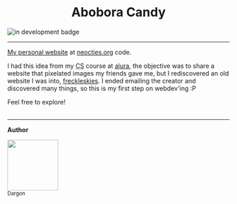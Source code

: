 <h1 align=center>Abobora Candy</h1>

![in development badge](https://img.shields.io/badge/Status-in%20development-purple?style=flat-square)
<hr>
<p><a href='https://aboboracandy.neocities.org' target="_blank">My personal website</a> at <a href='https://neocities.org' target="_blank">neocties.org</a> code.</p>

<p>
     I had this idea from my <abbr title="Computer Science">CS</abbr> course at <a href='https://www.alura.com.br/' target='_blank'>alura</a>,
   the objective was to share a website that pixelated images my friends gave me, but I rediscovered an old website I was into, <a href='https://freckleskies.neocities.org' target='_blank'>freckleskies</a>. I ended emailing the creator and discovered many things, 
   so this is my first step on webdev'ing :P
</p>
<p>
     Feel free to explore!<br><br>
</p>

<hr>
<strong>Author</strong>

[<img src="https://avatars.githubusercontent.com/u/130792776?v=4" width=115><br><sub>Dargon</sub>](https://github.com/D-argon)
